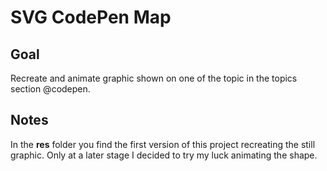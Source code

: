# SVG CodePen Map

<!-- [Live Demo]() -->

## Goal

Recreate and animate graphic shown on one of the topic in the topics section @codepen.

## Notes

In the **res** folder you find the first version of this project recreating the still graphic. Only at a later stage I decided to try my luck animating the shape.
